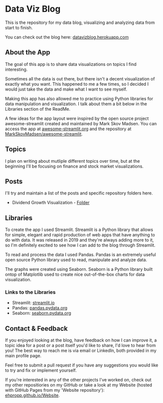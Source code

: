 # Data Viz Blog

This is the repository for my data blog, visualizing and analyzing data from start to finish.

You can check out the blog here: [datavizblog.herokuapp.com](https://datavizblog.herokuapp.com/)

## About the App

The goal of this app is to share data visualizations on topics I find interesting.

Sometimes all the data is out there, but there isn't a decent visualization of exactly what you want. This happened to me a few times, so I decided I would just take the data and make what I want to see myself.

Making this app has also allowed me to practice using Python libraries for data manipulation and visualization. I talk about them a bit below in the Libraries section of the ReadMe.

A few ideas for the app layout were inspired by the open source project awesome-streamlit created and maintained by Mark Skov Madsen. You can access the app at [awesome-streamlit.org](http://www.awesome-streamlit.org) and the repository at [MarkSkovMadsen/awesome-streamlit](https://github.com/MarcSkovMadsen/awesome-streamlit).

## Topics

I plan on writing about mutliple different topics over time, but at the beginning I'll be focusing on finance and stock market visualizations.

## Posts

I'll try and maintain a list of the posts and specific repository folders here.

- Dividend Growth Visualization - [Folder](https://github.com/Ehpropp/Data-Blog/tree/master/src/entries/div_growth)

## Libraries

To create the app I used Streamlit. Streamlit is a Python library that allows for simple, elegant and rapid production of web apps that have anything to do with data. It was released in 2019 and they're always adding more to it, so I'm definitely excited to see how I can add to the blog through Streamlit.

To read and process the data I used Pandas. Pandas is an extremely useful open source Python library used to read, manipulate and analyze data.

The graphs were created using Seaborn. Seaborn is a Python library built ontop of Matplotlib used to create nice out-of-the-box charts for data visualization.

### Links to the Libraries

- Streamlit: [streamlit.io](https://www.streamlit.io/)
- Pandas: [pandas.pydata.org](https://pandas.pydata.org/)
- Seaborn: [seaborn.pydata.org](https://seaborn.pydata.org/)

## Contact & Feedback

If you enjoyed looking at the blog, have feedback on how I can improve it, a topic idea for a post or a post itself you'd like to share, I'd love to hear from you! The best way to reach me is via email or LinkedIn, both provided in my main profile page.

Feel free to submit a pull request if you have any suggestions you would like to try and fix or implement yourself.

If you're interested in any of the other projects I've worked on, check out my other repositiories on my GitHub or take a look at my Website (hosted with GitHub Pages from my 'Website repository'): [ehpropp.github.io/Website](https://ehpropp.github.io/Website/).
